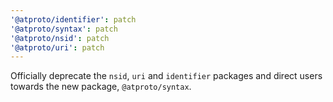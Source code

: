```yaml
---
'@atproto/identifier': patch
'@atproto/syntax': patch
'@atproto/nsid': patch
'@atproto/uri': patch
---
```


Officially deprecate the `nsid`, `uri` and `identifier` packages and direct users towards the new package, `@atproto/syntax`.
